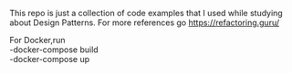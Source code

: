 This repo is just a collection of code examples that I used while studying about Design Patterns.
For more references go https://refactoring.guru/

For Docker,run
<br>
-docker-compose build
<br>
-docker-compose up
